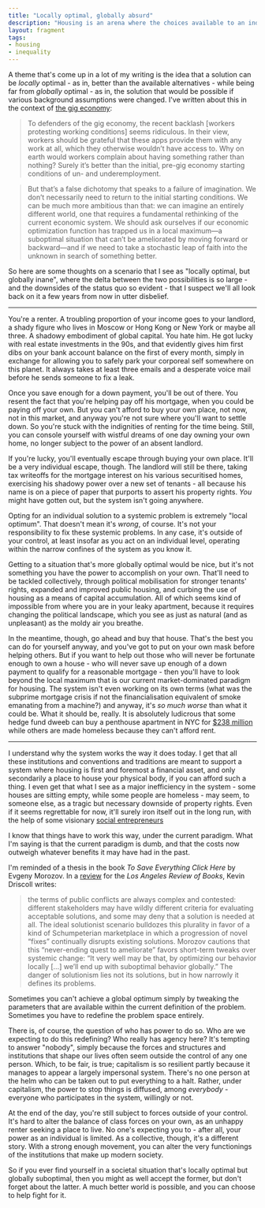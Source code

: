 ```yaml
---
title: "Locally optimal, globally absurd"
description: "Housing is an arena where the choices available to an individual are constrained within a narrow set of possibilities, each of which is globally suboptimal."
layout: fragment
tags:
- housing
- inequality
---
```


A theme that's come up in a lot of my writing is the idea that a solution can be _locally_ optimal - as in, better than the available alternatives - while being far from _globally_ optimal - as in, the solution that would be possible if various background assumptions were changed. I've written about this in the context of [the gig economy](https://newsocialist.org.uk/the-gig-economy/):

> To defenders of the gig economy, the recent backlash \[workers protesting working conditions\] seems ridiculous. In their view, workers should be grateful that these apps provide them with any work at all, which they otherwise wouldn’t have access to. Why on earth would workers complain about having something rather than nothing? Surely it’s better than the initial, pre-gig economy starting conditions of un- and underemployment.

> But that’s a false dichotomy that speaks to a failure of imagination. We don’t necessarily need to return to the initial starting conditions. We can be much more ambitious than that: we can imagine an entirely different world, one that requires a fundamental rethinking of the current economic system. We should ask ourselves if our economic optimization function has trapped us in a local maximum—a suboptimal situation that can’t be ameliorated by moving forward or backward—and if we need to take a stochastic leap of faith into the unknown in search of something better.

So here are some thoughts on a scenario that I see as "locally optimal, but globally inane", where the delta between the two possibilities is so large - and the downsides of the status quo so evident - that I suspect we'll all look back on it a few years from now in utter disbelief.

***

You're a renter. A troubling proportion of your income goes to your landlord, a shady figure who lives in Moscow or Hong Kong or New York or maybe all three. A shadowy embodiment of global capital. You hate him. He got lucky with real estate investments in the 90s, and that evidently gives him first dibs on your bank account balance on the first of every month, simply in exchange for allowing you to safely park your corporeal self somewhere on this planet. It always takes at least three emails and a desperate voice mail before he sends someone to fix a leak.

Once you save enough for a down payment, you'll be out of there. You resent the fact that you're helping pay off his mortgage, when you could be paying off your own. But you can't afford to buy your own place, not now, not in this market, and anyway you're not sure where you'll want to settle down. So you're stuck with the indignities of renting for the time being. Still, you can console yourself with wistful dreams of one day owning your own home, no longer subject to the power of an absent landlord.

If you're lucky, you'll eventually escape through buying your own place. It'll be a very individual escape, though. The landlord will still be there, taking tax writeoffs for the mortgage interest on his various securitised homes, exercising his shadowy power over a new set of tenants - all because his name is on a piece of paper that purports to assert his property rights. _You_ might have gotten out, but the system isn't going anywhere.

Opting for an individual solution to a systemic problem is extremely "local optimum". That doesn't mean it's _wrong_, of course. It's not your responsibility to fix these systemic problems. In any case, it's outside of your control, at least insofar as you act on an individual level, operating within the narrow confines of the system as you know it.

Getting to a situation that's more globally optimal would be nice, but it's not something you have the power to accomplish on your own. That'll need to be tackled collectively, through political mobilisation for stronger tenants' rights, expanded and improved public housing, and curbing the use of housing as a means of capital accumulation. All of which seems kind of impossible from where you are in your leaky apartment, because it requires changing the political landscape, which you see as just as natural (and as unpleasant) as the moldy air you breathe.

In the meantime, though, go ahead and buy that house. That's the best you can do for yourself anyway, and you've got to put on your own mask before helping others. But if you want to help out those who will never be fortunate enough to own a house - who will never save up enough of a down payment to qualify for a reasonable mortgage - then you'll have to look beyond the local maximum that is our current market-dominated paradigm for housing. The system isn't even working on its own terms (what was the subprime mortgage crisis if not the financialisation equivalent of smoke emanating from a machine?) and anyway, it's _so much worse_ than what it could be. What it should be, really. It is absolutely ludicrous that some hedge fund dweeb can buy a penthouse apartment in NYC for [$238 million](http://time.com/5511522/new-york-penthouse-most-expensive-238-million/) while others are made homeless because they can't afford rent.

***

I understand why the system works the way it does today. I get that all these institutions and conventions and traditions are meant to support a system where housing is first and foremost a financial asset, and only secondarily a place to house your physical body, if you can afford such a thing. I even get that what I see as a major inefficiency in the system - some houses are sitting empty, while some people are homeless - may seem, to someone else, as a tragic but necessary downside of property rights. Even if it seems regrettable for now, it'll surely iron itself out in the long run, with the help of some visionary [social entrepreneurs](/posts/fragments-66)

I know that things have to work this way, under the current paradigm. What I'm saying is that the current paradigm is dumb, and that the costs now outweigh whatever benefits it may have had in the past.

I'm reminded of a thesis in the book _To Save Everything Click Here_ by Evgeny Morozov. In a [review](https://lareviewofbooks.org/article/the-god-that-failed-evgeny-morozovs-to-save-everything-click-here/) for the _Los Angeles Review of Books_, Kevin Driscoll writes:

> the terms of public conflicts are always complex and contested: different stakeholders may have wildly different criteria for evaluating acceptable solutions, and some may deny that a solution is needed at all. The ideal solutionist scenario bulldozes this plurality in favor of a kind of Schumpeterian marketplace in which a progression of novel “fixes” continually disrupts existing solutions. Morozov cautions that this “never-ending quest to ameliorate” favors short-term tweaks over systemic change: “It very well may be that, by optimizing our behavior locally […] we’ll end up with suboptimal behavior globally.” The danger of solutionism lies not its solutions, but in how narrowly it defines its problems.

Sometimes you can't achieve a global optimum simply by tweaking the parameters that are available within the current definition of the problem. Sometimes you have to redefine the problem space entirely.

There is, of course, the question of who has power to do so. Who are we expecting to do this redefining? Who really has agency here? It's tempting to answer "nobody", simply because the forces and structures and institutions that shape our lives often seem outside the control of any one person. Which, to be fair, is true; capitalism is so resilient partly because it manages to appear a largely impersonal system. There's no one person at the helm who can be taken out to put everything to a halt. Rather, under capitalism, the power to stop things is diffused, among _everybody_ - everyone who participates in the system, willingly or not.

At the end of the day, you're still subject to forces outside of your control. It's hard to alter the balance of class forces on your own, as an unhappy renter seeking a place to live. No one's expecting you to - after all, your power as an individual is limited. As a collective, though, it's a different story. With a strong enough movement, you can alter the very functionings of the institutions that make up modern society.

So if you ever find yourself in a societal situation that's locally optimal but globally suboptimal, then you might as well accept the former, but don't forget about the latter. A much better world is possible, and you can choose to help fight for it.
